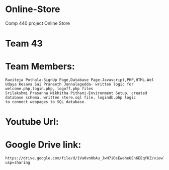 # Online-Store
Comp 440 project Online Store
# Team 43
# Team Members:
    Raviteja Pothala-SignUp Page,Database Page-Javascript,PHP,HTML.Wel
    Udaya Kesava Sai Praneeth Jonnalagedda- written logic for welcome.php,login.php, logoff.php files 
    Srilakshmi Prasanna Nikhitha Pithani-Environment Setup, created database schema, written store.sql file, logindb.php logic 
    to connect webpages to SQL database.

# Youtube Url:

# Google Drive link: 
    https://drive.google.com/file/d/1Va0vnHbAu_JwH7iOsEweheUEn6EEqfKZ/view?usp=sharing
